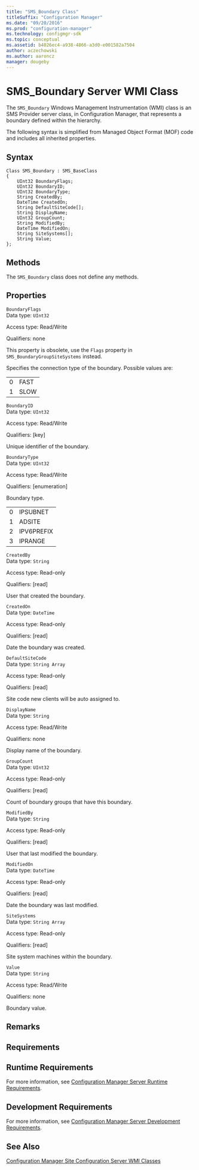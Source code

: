 ```yaml
---
title: "SMS_Boundary Class"
titleSuffix: "Configuration Manager"
ms.date: "09/20/2016"
ms.prod: "configuration-manager"
ms.technology: configmgr-sdk
ms.topic: conceptual
ms.assetid: b4026ec4-a938-4866-a3d0-e001582a7504
author: aczechowski
ms.author: aaroncz
manager: dougeby
---
```

# SMS_Boundary Server WMI Class
The `SMS_Boundary` Windows Management Instrumentation (WMI) class is an SMS Provider server class, in Configuration Manager, that represents a boundary defined within the hierarchy.  

 The following syntax is simplified from Managed Object Format (MOF) code and includes all inherited properties.  

## Syntax  

```  
Class SMS_Boundary : SMS_BaseClass  
{  
    UInt32 BoundaryFlags;  
    UInt32 BoundaryID;  
    UInt32 BoundaryType;  
    String CreatedBy;  
    DateTime CreatedOn;  
    String DefaultSiteCode[];  
    String DisplayName;  
    UInt32 GroupCount;  
    String ModifiedBy;  
    DateTime ModifiedOn;  
    String SiteSystems[];  
    String Value;  
};  
```  

## Methods  
 The `SMS_Boundary` class does not define any methods.  

## Properties  
 `BoundaryFlags`  
 Data type: `UInt32`  

 Access type: Read/Write  

 Qualifiers: none  

 This property is obsolete, use the `Flags` property in `SMS_BoundaryGroupSiteSystems` instead.  

 Specifies the connection type of the boundary. Possible values are:  

|||  
|-|-|  
|0|FAST|  
|1|SLOW|  

 `BoundaryID`  
 Data type: `UInt32`  

 Access type: Read/Write  

 Qualifiers: [key]  

 Unique identifier of the boundary.  

 `BoundaryType`  
 Data type: `UInt32`  

 Access type: Read/Write  

 Qualifiers: [enumeration]  

 Boundary type.  

|||  
|-|-|  
|0|IPSUBNET|  
|1|ADSITE|  
|2|IPV6PREFIX|  
|3|IPRANGE|  

 `CreatedBy`  
 Data type: `String`  

 Access type: Read-only  

 Qualifiers: [read]  

 User that created the boundary.  

 `CreatedOn`  
 Data type: `DateTime`  

 Access type: Read-only  

 Qualifiers: [read]  

 Date the boundary was created.  

 `DefaultSiteCode`  
 Data type: `String Array`  

 Access type: Read-only  

 Qualifiers: [read]  

 Site code new clients will be auto assigned to.  

 `DisplayName`  
 Data type: `String`  

 Access type: Read/Write  

 Qualifiers: none  

 Display name of the boundary.  

 `GroupCount`  
 Data type: `UInt32`  

 Access type: Read-only  

 Qualifiers: [read]  

 Count of boundary groups that have this boundary.  

 `ModifiedBy`  
 Data type: `String`  

 Access type: Read-only  

 Qualifiers: [read]  

 User that last modified the boundary.  

 `ModifiedOn`  
 Data type: `DateTime`  

 Access type: Read-only  

 Qualifiers: [read]  

 Date the boundary was last modified.  

 `SiteSystems`  
 Data type: `String Array`  

 Access type: Read-only  

 Qualifiers: [read]  

 Site system machines within the boundary.  

 `Value`  
 Data type: `String`  

 Access type: Read/Write  

 Qualifiers: none  

 Boundary value.  

## Remarks  

## Requirements  

## Runtime Requirements  
 For more information, see [Configuration Manager Server Runtime Requirements](../../../../../develop/core/reqs/server-runtime-requirements.md).  

## Development Requirements  
 For more information, see [Configuration Manager Server Development Requirements](../../../../../develop/core/reqs/server-development-requirements.md).  

## See Also  
 [Configuration Manager Site Configuration Server WMI Classes](../../../../../develop/reference/core/servers/configure/site-configuration-server-wmi-classes.md)
